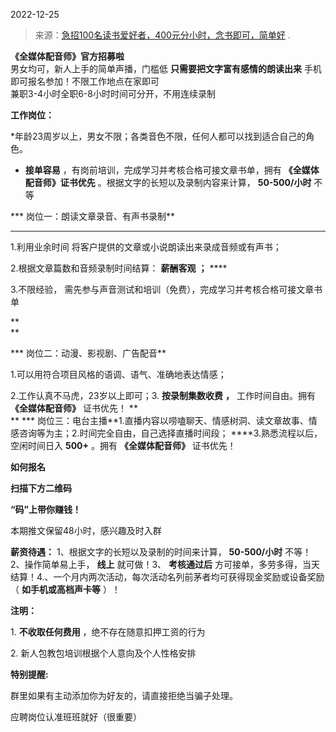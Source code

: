 2022-12-25

> 来源：[急招100名读书爱好者，400元分小时，念书即可，简单好](http://mp.weixin.qq.com/s?__biz=MzU3NDc5Nzc0NQ==&mid=2247521923&idx=1&sn=8daadd6df5c7af291507c8232d310450&chksm=fd2e345dca59bd4b0e0492156f3f65a34e473ec3eff32fe9ed59cdf8a9c465145d32888d6e6b&scene=27#wechat_redirect)
> .

**《全媒体配音师》官方招募啦**  
男女均可，新人上手的简单声播，门槛低 **只需要把文字富有感情的朗读出来** 手机即可报名参加！不限工作地点在家即可  
兼职3-4小时全职6-8小时时间可分开，不用连续录制

  

 **工作岗位：**

*年龄23周岁以上，男女不限；各类音色不限，任何人都可以找到适合自己的角色。

* **接单容易** ，有岗前培训，完成学习并考核合格可接文章书单，拥有 **《全媒体配音师》证书优先** 。根据文字的长短以及录制内容来计算， **50-500/小时** 不等

  

 *** 岗位一：朗读文章录音、有声书录制**

 ****

1.利用业余时间 将客户提供的文章或小说朗读出来录成音频或有声书；

2.根据文章篇数和音频录制时间结算： **薪酬客观** **；** ****

3.不限经验， 需先参与声音测试和培训（免费），完成学习并考核合格可接文章书单

 **  
**

 *** 岗位二：动漫、影视剧、广告配音**

1.可以用符合项目风格的语调、语气、准确地表达情感；

2.工作认真不马虎，23岁以上即可；3. **按录制集数收费** **，** 工作时间自由。拥有 **《全媒体配音师》** 证书优先！ **  
** *** 岗位三：电台主播**1.直播内容以唠嗑聊天、情感树洞、读文章故事、情感咨询等为主；2.时间完全自由，自己选择直播时间段；
****3.熟悉流程以后，空闲时间日入 **500+** 。拥有 **《全媒体配音师》** 证书优先！  

 **如何报名**

 **扫描下方二维码**

 **“码”上带你赚钱！**

  

本期推文保留48小时，感兴趣及时入群

  

 **薪资待遇：** 1、根据文字的长短以及录制的时间来计算， **50-500/小时** 不等！  
2、操作简单易上手， **线上** 就可做！3、 **考核通过后**
方可接单，多劳多得，当天结算！4.、一个月内两次活动，每次活动名列前茅者均可获得现金奖励或设备奖励（ **如手机或高档声卡等** ）！  

 **注明：**

1\. **不收取任何费用** ，绝不存在随意扣押工资的行为

2\. 新人包教包培训根据个人意向及个人性格安排

  

 **特别提醒:**

群里如果有主动添加你为好友的，请直接拒绝当骗子处理。

应聘岗位认准班班就好（很重要）

